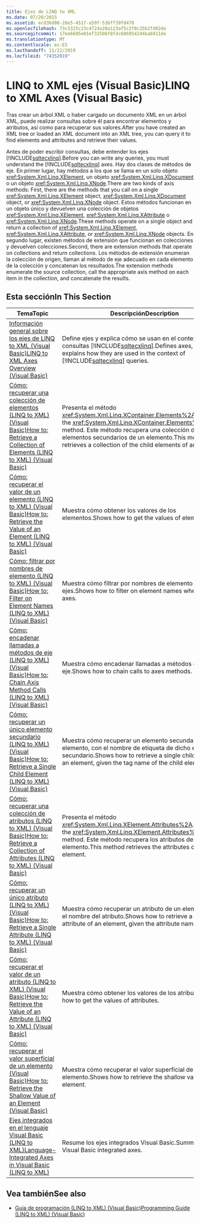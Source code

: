 ```yaml
---
title: Ejes de LINQ to XML
ms.date: 07/20/2015
ms.assetid: ecd3bd00-28e5-4517-a59f-53bff39fd478
ms.openlocfilehash: 73c5325c23c4724a28a123af5c2f8c25b2fd02de
ms.sourcegitcommit: 17ee6605e01ef32506f8fdc686954244ba6911de
ms.translationtype: MT
ms.contentlocale: es-ES
ms.lasthandoff: 11/22/2019
ms.locfileid: "74352019"
---
```

# <a name="linq-to-xml-axes-visual-basic"></a><span data-ttu-id="115c9-102">LINQ to XML ejes (Visual Basic)</span><span class="sxs-lookup"><span data-stu-id="115c9-102">LINQ to XML Axes (Visual Basic)</span></span>
<span data-ttu-id="115c9-103">Tras crear un árbol XML o haber cargado un documento XML en un árbol XML, puede realizar consultas sobre él para encontrar elementos y atributos, así como para recuperar sus valores.</span><span class="sxs-lookup"><span data-stu-id="115c9-103">After you have created an XML tree or loaded an XML document into an XML tree, you can query it to find elements and attributes and retrieve their values.</span></span>  
  
 <span data-ttu-id="115c9-104">Antes de poder escribir consultas, debe entender los ejes [!INCLUDE[sqltecxlinq](~/includes/sqltecxlinq-md.md)].</span><span class="sxs-lookup"><span data-stu-id="115c9-104">Before you can write any queries, you must understand the [!INCLUDE[sqltecxlinq](~/includes/sqltecxlinq-md.md)] axes.</span></span> <span data-ttu-id="115c9-105">Hay dos clases de métodos de eje. En primer lugar, hay métodos a los que se llama en un solo objeto <xref:System.Xml.Linq.XElement>, un objeto <xref:System.Xml.Linq.XDocument> o un objeto <xref:System.Xml.Linq.XNode>.</span><span class="sxs-lookup"><span data-stu-id="115c9-105">There are two kinds of axis methods: First, there are the methods that you call on a single <xref:System.Xml.Linq.XElement> object, <xref:System.Xml.Linq.XDocument> object, or <xref:System.Xml.Linq.XNode> object.</span></span> <span data-ttu-id="115c9-106">Estos métodos funcionan en un objeto único y devuelven una colección de objetos <xref:System.Xml.Linq.XElement>, <xref:System.Xml.Linq.XAttribute> o <xref:System.Xml.Linq.XNode>.</span><span class="sxs-lookup"><span data-stu-id="115c9-106">These methods operate on a single object and return a collection of <xref:System.Xml.Linq.XElement>, <xref:System.Xml.Linq.XAttribute>, or <xref:System.Xml.Linq.XNode> objects.</span></span> <span data-ttu-id="115c9-107">En segundo lugar, existen métodos de extensión que funcionan en colecciones y devuelven colecciones.</span><span class="sxs-lookup"><span data-stu-id="115c9-107">Second, there are extension methods that operate on collections and return collections.</span></span> <span data-ttu-id="115c9-108">Los métodos de extensión enumeran la colección de origen, llaman al método de eje adecuado en cada elemento de la colección y concatenan los resultados.</span><span class="sxs-lookup"><span data-stu-id="115c9-108">The extension methods enumerate the source collection, call the appropriate axis method on each item in the collection, and concatenate the results.</span></span>  
  
## <a name="in-this-section"></a><span data-ttu-id="115c9-109">Esta sección</span><span class="sxs-lookup"><span data-stu-id="115c9-109">In This Section</span></span>  
  
|<span data-ttu-id="115c9-110">Tema</span><span class="sxs-lookup"><span data-stu-id="115c9-110">Topic</span></span>|<span data-ttu-id="115c9-111">Descripción</span><span class="sxs-lookup"><span data-stu-id="115c9-111">Description</span></span>|  
|-----------|-----------------|  
|[<span data-ttu-id="115c9-112">Información general sobre los ejes de LINQ to XML (Visual Basic)</span><span class="sxs-lookup"><span data-stu-id="115c9-112">LINQ to XML Axes Overview (Visual Basic)</span></span>](../../../../visual-basic/programming-guide/concepts/linq/linq-to-xml-axes-overview.md)|<span data-ttu-id="115c9-113">Define ejes y explica cómo se usan en el contexto de las consultas [!INCLUDE[sqltecxlinq](~/includes/sqltecxlinq-md.md)].</span><span class="sxs-lookup"><span data-stu-id="115c9-113">Defines axes, and explains how they are used in the context of [!INCLUDE[sqltecxlinq](~/includes/sqltecxlinq-md.md)] queries.</span></span>|  
|[<span data-ttu-id="115c9-114">Cómo: recuperar una colección de elementos (LINQ to XML) (Visual Basic)</span><span class="sxs-lookup"><span data-stu-id="115c9-114">How to: Retrieve a Collection of Elements (LINQ to XML) (Visual Basic)</span></span>](../../../../visual-basic/programming-guide/concepts/linq/how-to-retrieve-a-collection-of-elements-linq-to-xml.md)|<span data-ttu-id="115c9-115">Presenta el método <xref:System.Xml.Linq.XContainer.Elements%2A>.</span><span class="sxs-lookup"><span data-stu-id="115c9-115">Introduces the <xref:System.Xml.Linq.XContainer.Elements%2A> method.</span></span> <span data-ttu-id="115c9-116">Este método recupera una colección de elementos secundarios de un elemento.</span><span class="sxs-lookup"><span data-stu-id="115c9-116">This method retrieves a collection of the child elements of an element.</span></span>|  
|[<span data-ttu-id="115c9-117">Cómo: recuperar el valor de un elemento (LINQ to XML) (Visual Basic)</span><span class="sxs-lookup"><span data-stu-id="115c9-117">How to: Retrieve the Value of an Element (LINQ to XML) (Visual Basic)</span></span>](../../../../visual-basic/programming-guide/concepts/linq/how-to-retrieve-the-value-of-an-element-linq-to-xml.md)|<span data-ttu-id="115c9-118">Muestra cómo obtener los valores de los elementos.</span><span class="sxs-lookup"><span data-stu-id="115c9-118">Shows how to get the values of elements.</span></span>|  
|[<span data-ttu-id="115c9-119">Cómo: filtrar por nombres de elemento (LINQ to XML) (Visual Basic)</span><span class="sxs-lookup"><span data-stu-id="115c9-119">How to: Filter on Element Names (LINQ to XML) (Visual Basic)</span></span>](../../../../visual-basic/programming-guide/concepts/linq/how-to-filter-on-element-names-linq-to-xml.md)|<span data-ttu-id="115c9-120">Muestra cómo filtrar por nombres de elemento al usar los ejes.</span><span class="sxs-lookup"><span data-stu-id="115c9-120">Shows how to filter on element names when using axes.</span></span>|  
|[<span data-ttu-id="115c9-121">Cómo: encadenar llamadas a métodos de eje (LINQ to XML) (Visual Basic)</span><span class="sxs-lookup"><span data-stu-id="115c9-121">How to: Chain Axis Method Calls (LINQ to XML) (Visual Basic)</span></span>](../../../../visual-basic/programming-guide/concepts/linq/how-to-chain-axis-method-calls-linq-to-xml.md)|<span data-ttu-id="115c9-122">Muestra cómo encadenar llamadas a métodos de eje.</span><span class="sxs-lookup"><span data-stu-id="115c9-122">Shows how to chain calls to axes methods.</span></span>|  
|[<span data-ttu-id="115c9-123">Cómo: recuperar un único elemento secundario (LINQ to XML) (Visual Basic)</span><span class="sxs-lookup"><span data-stu-id="115c9-123">How to: Retrieve a Single Child Element (LINQ to XML) (Visual Basic)</span></span>](../../../../visual-basic/programming-guide/concepts/linq/how-to-retrieve-a-single-child-element-linq-to-xml.md)|<span data-ttu-id="115c9-124">Muestra cómo recuperar un elemento secundario de un elemento, con el nombre de etiqueta de dicho elemento secundario.</span><span class="sxs-lookup"><span data-stu-id="115c9-124">Shows how to retrieve a single child element of an element, given the tag name of the child element.</span></span>|  
|[<span data-ttu-id="115c9-125">Cómo: recuperar una colección de atributos (LINQ to XML) (Visual Basic)</span><span class="sxs-lookup"><span data-stu-id="115c9-125">How to: Retrieve a Collection of Attributes (LINQ to XML) (Visual Basic)</span></span>](../../../../visual-basic/programming-guide/concepts/linq/how-to-retrieve-a-collection-of-attributes-linq-to-xml.md)|<span data-ttu-id="115c9-126">Presenta el método <xref:System.Xml.Linq.XElement.Attributes%2A>.</span><span class="sxs-lookup"><span data-stu-id="115c9-126">Introduces the <xref:System.Xml.Linq.XElement.Attributes%2A> method.</span></span> <span data-ttu-id="115c9-127">Este método recupera los atributos de un elemento.</span><span class="sxs-lookup"><span data-stu-id="115c9-127">This method retrieves the attributes of an element.</span></span>|  
|[<span data-ttu-id="115c9-128">Cómo: recuperar un único atributo (LINQ to XML) (Visual Basic)</span><span class="sxs-lookup"><span data-stu-id="115c9-128">How to: Retrieve a Single Attribute (LINQ to XML) (Visual Basic)</span></span>](../../../../visual-basic/programming-guide/concepts/linq/how-to-retrieve-a-single-attribute-linq-to-xml.md)|<span data-ttu-id="115c9-129">Muestra cómo recuperar un atributo de un elemento, con el nombre del atributo.</span><span class="sxs-lookup"><span data-stu-id="115c9-129">Shows how to retrieve a single attribute of an element, given the attribute name.</span></span>|  
|[<span data-ttu-id="115c9-130">Cómo: recuperar el valor de un atributo (LINQ to XML) (Visual Basic)</span><span class="sxs-lookup"><span data-stu-id="115c9-130">How to: Retrieve the Value of an Attribute (LINQ to XML) (Visual Basic)</span></span>](../../../../visual-basic/programming-guide/concepts/linq/how-to-retrieve-the-value-of-an-attribute-linq-to-xml.md)|<span data-ttu-id="115c9-131">Muestra cómo obtener los valores de los atributos.</span><span class="sxs-lookup"><span data-stu-id="115c9-131">Shows how to get the values of attributes.</span></span>|  
|[<span data-ttu-id="115c9-132">Cómo: recuperar el valor superficial de un elemento (Visual Basic)</span><span class="sxs-lookup"><span data-stu-id="115c9-132">How to: Retrieve the Shallow Value of an Element (Visual Basic)</span></span>](../../../../visual-basic/programming-guide/concepts/linq/how-to-retrieve-the-shallow-value-of-an-element.md)|<span data-ttu-id="115c9-133">Muestra cómo recuperar el valor superficial de un elemento.</span><span class="sxs-lookup"><span data-stu-id="115c9-133">Shows how to retrieve the shallow value of an element.</span></span>|  
|[<span data-ttu-id="115c9-134">Ejes integrados en el lenguaje Visual Basic (LINQ to XML)</span><span class="sxs-lookup"><span data-stu-id="115c9-134">Language-Integrated Axes in Visual Basic (LINQ to XML)</span></span>](../../../../visual-basic/programming-guide/concepts/linq/language-integrated-axes.md)|<span data-ttu-id="115c9-135">Resume los ejes integrados Visual Basic.</span><span class="sxs-lookup"><span data-stu-id="115c9-135">Summarizes the Visual Basic integrated axes.</span></span>|  
  
## <a name="see-also"></a><span data-ttu-id="115c9-136">Vea también</span><span class="sxs-lookup"><span data-stu-id="115c9-136">See also</span></span>

- [<span data-ttu-id="115c9-137">Guía de programación (LINQ to XML) (Visual Basic)</span><span class="sxs-lookup"><span data-stu-id="115c9-137">Programming Guide (LINQ to XML) (Visual Basic)</span></span>](../../../../visual-basic/programming-guide/concepts/linq/programming-guide-linq-to-xml.md)
